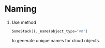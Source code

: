 # Naming

1. Use method
    ```python
    SomeStack()._name(object_type="vm")
    ```
    to generate unique names for cloud objects.

